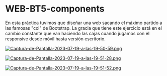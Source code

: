 # WEB-BT5-components
En esta práctica tuvimos que diseñar una web sacando el máximo partido a las famosas "col" de Bootstrap. La gracia que tiene este ejercicio está en el cambio constante que van haciendo las cajas cuando jugamos con el responsive desde móvil hasta versión escritorio.

[![Captura-de-Pantalla-2023-07-19-a-las-19-50-59.png](https://i.postimg.cc/tgjBV2nt/Captura-de-Pantalla-2023-07-19-a-las-19-50-59.png)](https://postimg.cc/DSxr9Qg8)

[![Captura-de-Pantalla-2023-07-19-a-las-19-51-28.png](https://i.postimg.cc/ZRYjwncW/Captura-de-Pantalla-2023-07-19-a-las-19-51-28.png)](https://postimg.cc/SX5WsyH4)

[![Captura-de-Pantalla-2023-07-19-a-las-19-51-52.png](https://i.postimg.cc/hvfsqYNg/Captura-de-Pantalla-2023-07-19-a-las-19-51-52.png)](https://postimg.cc/kRPKQTnh)
